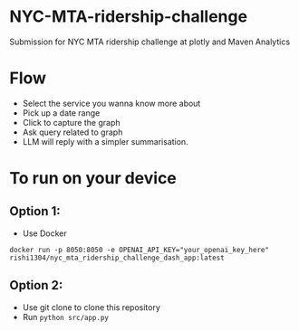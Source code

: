 # NYC-MTA-ridership-challenge
Submission for NYC MTA ridership challenge at plotly and Maven Analytics

# Flow
- Select the service you wanna know more about
- Pick up a date range
- Click to capture the graph
- Ask query related to graph
- LLM will reply with a simpler summarisation.

# To run on your device

## Option 1:
- Use Docker

```
docker run -p 8050:8050 -e OPENAI_API_KEY="your_openai_key_here" rishi1304/nyc_mta_ridership_challenge_dash_app:latest
```

## Option 2:
- Use git clone to clone this repository
- Run ```python src/app.py```